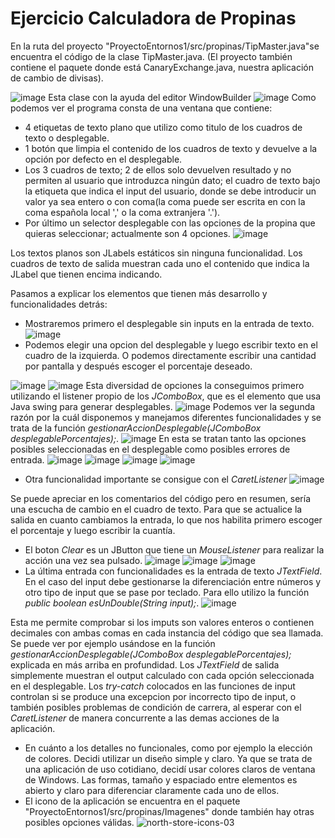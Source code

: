# Ejercicio Calculadora de Propinas

En la ruta del proyecto "ProyectoEntornos1/src/propinas/TipMaster.java"se encuentra el código de la clase TipMaster.java.
(El proyecto también contiene el paquete donde está CanaryExchange.java, nuestra aplicación de cambio de divisas).

![image](https://github.com/OmarFB-DAM/Entornos2023/assets/153750217/0eeadfe1-061d-492b-bad0-b2a2697874ea)
Esta clase con la ayuda del editor WindowBuilder
![image](https://github.com/OmarFB-DAM/Entornos2023/assets/153750217/12a63cad-c240-49ef-b7d5-3bf987e928ac)
Como podemos ver el programa consta de una ventana que contiene:
 - 4 etiquetas de texto plano que utilizo como titulo de los cuadros de texto o desplegable.
 - 1 botón que limpia el contenido de los cuadros de texto y devuelve a la opción por defecto en el desplegable.
 - Los 3 cuadros de texto; 2 de ellos solo devuelven resultado y no permiten al usuario que introduzca ningún dato;
  el cuadro de texto bajo la etiqueta que indica el input del usuario, donde se debe introducir un valor ya sea entero o
  con coma(la coma puede ser escrita en con la coma española local ',' o la coma extranjera '.').
 - Por último un selector desplegable con las opciones de la propina que quieras seleccionar; actualmente son 4 opciones.
![image](https://github.com/OmarFB-DAM/Entornos2023/assets/153750217/4408cf8a-75fc-4a29-bf42-f0279e21486e)

Los textos planos son JLabels  estáticos sin ninguna funcionalidad.
Los cuadros de texto de salida muestran cada uno el contenido que indica la JLabel que tienen encima indicando.

Pasamos a explicar los elementos que tienen más desarrollo y funcionalidades detrás:
  - Mostraremos primero el desplegable sin inputs en la entrada de texto.
    ![image](https://github.com/OmarFB-DAM/Entornos2023/assets/153750217/c27b2a13-096f-4bb4-8b74-756a8e15e9d7)
  - Podemos elegir una opcion del desplegable y luego escribir texto en el cuadro de la izquierda. O podemos directamente
    escribir una cantidad por pantalla y después escoger el porcentaje deseado.

![image](https://github.com/OmarFB-DAM/Entornos2023/assets/153750217/67c9a404-6a42-4141-8e0c-a3bbdda3e55b) ![image](https://github.com/OmarFB-DAM/Entornos2023/assets/153750217/5b39931b-eabe-48d8-9555-d65a83e7ef54)
  Esta diversidad de opciones la conseguimos primero utilizando el listener propio de los *JComboBox*, que es el elemento que usa Java swing para generar desplegables.
   ![image](https://github.com/OmarFB-DAM/Entornos2023/assets/153750217/61f8f86c-405f-4068-a7fd-cee2546a4d4c)
    Podemos ver la segunda razón por la cuál disponemos y manejamos diferentes funcionalidades y se trata de la función *gestionarAccionDesplegable(JComboBox desplegablePorcentajes);*.
![image](https://github.com/OmarFB-DAM/Entornos2023/assets/153750217/57957507-8901-4116-bdc7-e64960e1de33)
  En esta se tratan tanto las opciones posibles seleccionadas en el desplegable como posibles errores de entrada.
   ![image](https://github.com/OmarFB-DAM/Entornos2023/assets/153750217/d8297ab1-cd93-4137-b577-c6c84b447f07) ![image](https://github.com/OmarFB-DAM/Entornos2023/assets/153750217/3ecde67f-8ccf-4a5f-ba59-b82668ab8391)
    ![image](https://github.com/OmarFB-DAM/Entornos2023/assets/153750217/11618140-3e03-4103-bb8f-7ea690ea79ad)
    ![image](https://github.com/OmarFB-DAM/Entornos2023/assets/153750217/94fb766e-2603-4f1b-9271-2bd469090674)
  - Otra funcionalidad importante se consigue con el *CaretListener*
    ![image](https://github.com/OmarFB-DAM/Entornos2023/assets/153750217/2c966d47-ed1e-4e46-890a-2d8a8d2d286f)

Se puede apreciar en los comentarios del código pero en resumen, sería una escucha de cambio en el cuadro de texto.
    Para que se actualice la salida en cuanto cambiamos la entrada, lo que nos habilita primero escoger el porcentaje y luego escribir la cuantía.
  - El boton *Clear* es un JButton que tiene un *MouseListener* para realizar la acción una vez sea pulsado.
     ![image](https://github.com/OmarFB-DAM/Entornos2023/assets/153750217/d1735cd5-4cfb-4cde-9b13-fe81e6c07e7b) ![image](https://github.com/OmarFB-DAM/Entornos2023/assets/153750217/883406d6-5c8c-4847-9886-a0dc4e3fc22b) ![image](https://github.com/OmarFB-DAM/Entornos2023/assets/153750217/6590645d-f88e-49b4-8986-a679877ae673)
  - La última entrada con funcionalidades es la entrada de texto *JTextField*.
      En el caso del input debe gestionarse la diferenciación entre números y otro tipo de input que se pase por teclado. Para ello utilizo la función *public boolean esUnDouble(String input);*.
![image](https://github.com/OmarFB-DAM/Entornos2023/assets/153750217/a1b9f688-8c5f-45ed-a424-89d21546b4ce)

Esta me permite comprobar si los imputs son valores enteros o contienen decimales con ambas comas en cada instancia del código que sea llamada.
      Se puede ver por ejemplo usándose en la función *gestionarAccionDesplegable(JComboBox desplegablePorcentajes);* explicada en más arriba en profundidad.
      Los *JTextField* de salida simplemente muestran el output calculado con cada opción seleccionada en el desplegable.
    Los *try-catch* colocados en las funciones de input controlan si se produce una excepcion por incorrecto tipo de input, o también posibles problemas de condición
    de carrera, al esperar con el *CaretListener* de manera concurrente a las demas acciones de la aplicación.

- En cuánto a los detalles no funcionales, como por ejemplo la elección de colores. Decidi utilizar un diseño simple y claro.
Ya que se trata de una aplicación de uso cotidiano, decidí usar colores claros de ventana de Windows.
Las formas, tamaño y espaciado entre elementos es abierto y claro para diferenciar claramente cada uno de ellos.
- El icono de la aplicación se encuentra en el paquete "ProyectoEntornos1/src/propinas/Imagenes" donde también hay otras posibles opciones válidas.
![north-store-icons-03](https://github.com/OmarFB-DAM/Entornos2023/assets/153750217/39dfcc38-80a2-485a-8221-dfca847a252e)

 

    



 
   
